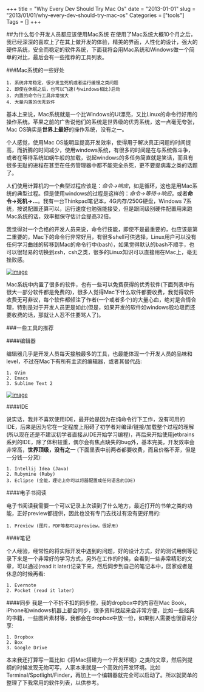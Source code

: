 +++
title = "Why Every Dev Should Try Mac Os"
date = "2013-01-01"
slug = "2013/01/01/why-every-dev-should-try-mac-os"
Categories = ["tools"]
Tags = []
+++

##为什么每个开发人员都应该使用Mac系统
在使用了Mac系统大概10个月之后，我已经深深的喜欢上了在其上做开发的体验，精美的界面，人性化的设计，强大的硬件系统，安全而稳定的软件系统，下面我将会用Mac系统和Windows做一个简单的对比，最后会有一些推荐的工具列表。

###Mac系统的一些好处

	1. 系统非常稳定，很少发生死机或者运行缓慢之类问题
	2. 即使在休眠之后，也可以飞速(与windows相比)启动
	3. 内置的命令行工具非常强大
	4. 大量内置的优秀软件

基本上来说，Mac系统就是一个比Windows的UI漂亮，又比Linux的命令行好用的操作系统。苹果之前的广告说他们的系统是世界级的优秀系统，这一点毫无夸张，Mac OS确实是**世界上最好**的操作系统，没有之一。

个人感觉，使用Mac OS能明显提高开发效率，使得用于解决真正问题的时间提高，而折腾的时间减少，使用windows系统，有很多的时间是在与系统做斗争，或者在等待系统如蜗牛般的加载，说起windows的多任务简直就是笑话，而且有很多无耻的进程在甚至在任务管理器中都不能完全杀死，更不要提病毒之类的话题了。

人们使用计算机的一个典型过程应该是：*命令->响应*，如是循环，这也是用Mac系统的典型过程。但是使用windows的过程是这样的：*命令->等待->响应*，或者**命令->死机->…**。我有一台Thinkpad笔记本，4G内存/250G硬盘，Windows 7系统，按说配置还算可以，运行速度也勉强能接受，但是跟同级别硬件配置用来跑Mac系统的话，效率据保守估计会提高32倍。

我觉得对一个合格的开发人员来说，命令行技能，即使不是最重要的，也应该是第二重要的，Mac下的命令行非常好用，有很多shell可供选择，Linux用户可以没有任何学习曲线的转移到Mac的命令行中(bash)，如果觉得默认的bash不顺手，也可以很轻易的切换到zsh，csh之类，很多的Linux知识可以直接用在Mac上，毫无挫败感。

[![image](http://abruzzi.github.com/images/2013/01/shell-mac-resized.png)](http://http://abruzzi.github.com/images/2013/01/shell-mac.png)

Mac系统中内置了很多的软件，也有一些可以免费获得的优秀软件(下面列表中有很大一部分软件都是免费的)，很多人觉得Mac下什么软件都要收费，我觉得软件收费无可非议，每个软件都倾注了作者(一个或者多个)的大量心血，绝对是合情合理，特别是对于开发人员更是如此(但是，如果开发的软件如windows般垃圾而还要收费的话，那就让人忍不住要骂人了)。

###一些工具的推荐

####编辑器

编辑器几乎是开发人员每天接触最多的工具，也最能体现一个开发人员的品味和level，不过在Mac下有所有主流的编辑器，或者其替代品:

	1. GVim
	2. Emacs
	3. Sublime Text 2

[![image](http://abruzzi.github.com/images/2013/01/vim-mac-dev-resized.png)](http://abruzzi.github.com/images/2013/01/vim-mac-dev.png)

####IDE

说实话，我并不喜欢使用IDE，最开始是因为在纯命令行下工作，没有可用的IDE，后来是因为它在一定程度上阻碍了初学者对编译/链接/加载整个过程的理解(所以现在还是不建议初学者直接从IDE开始学习编程)，再后来开始使用jetbrains系列的IDE，除了体积较重，偶尔会有焦点缺失的bug外，基本完美，开发效率会非常高，**世界顶级，没有之一** (下面里表中前两者都要收费，而且价格不菲，但是一分钱一分货):

	1. Intellij Idea (Java)
	2. Rubymine (Ruby)
	3. Eclipse (全能，理论上你可以将器配置成任何语言的IDE)

####电子书阅读

电子书阅读我需要一个可以记录上次读到了什么地方，最近打开的书单之类的功能，正好preview都提供，因此也没有专门去找过有没有更好用的:

	1. Preview (图片，PDF等都可以preview，很好用)
	
####笔记

个人经验，经常性的将实际开发中遇到的问题，好的设计方式，好的测试用例等记录下来是一个非常好的学习方式，另外在工作的时候，会看到一些非常精彩的文章，可以通过(read it later)记录下来，然后同步到自己的笔记本中，回家或者是休息的时候再看:

	1. Evernote
	2. Pocket (read it later)

####同步
我是一个不折不扣的同步控，我的dropbox中的内容在Mac Book，iPhone和windows机器上都会同步，很多资料找起来会非常方便，比如一些经典的书籍，一些图片素材等，我都会在dropbox中放一份，如果别人需要也很容易分享:

	1. Dropbox
	2. Box
	3. Google Drive


本来我还打算写一篇比如《将Mac搭建为一个开发环境》之类的文章，然后列提纲的时候发现无物可写，人家本来就是一个高效的开发环境。比如Terminal/Spotlight/Finder，再加上一个编辑器就完全可以启动了。所以就简单的整理了下我常用的软件列表，以供参考。
